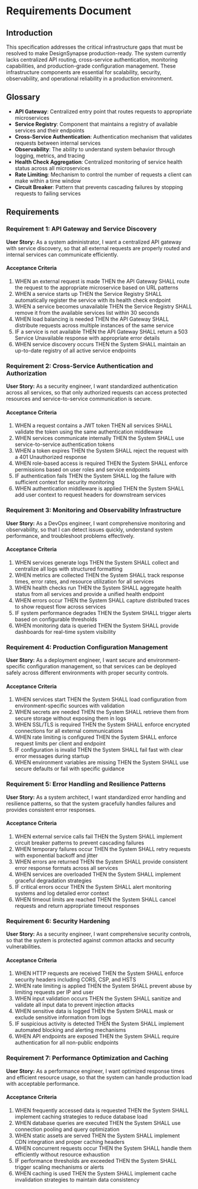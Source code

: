 # Requirements Document

## Introduction

This specification addresses the critical infrastructure gaps that must be resolved to make DesignSynapse production-ready. The system currently lacks centralized API routing, cross-service authentication, monitoring capabilities, and production-grade configuration management. These infrastructure components are essential for scalability, security, observability, and operational reliability in a production environment.

## Glossary

- **API Gateway**: Centralized entry point that routes requests to appropriate microservices
- **Service Registry**: Component that maintains a registry of available services and their endpoints
- **Cross-Service Authentication**: Authentication mechanism that validates requests between internal services
- **Observability**: The ability to understand system behavior through logging, metrics, and tracing
- **Health Check Aggregation**: Centralized monitoring of service health status across all microservices
- **Rate Limiting**: Mechanism to control the number of requests a client can make within a time window
- **Circuit Breaker**: Pattern that prevents cascading failures by stopping requests to failing services

## Requirements

### Requirement 1: API Gateway and Service Discovery

**User Story:** As a system administrator, I want a centralized API gateway with service discovery, so that all external requests are properly routed and internal services can communicate efficiently.

#### Acceptance Criteria

1. WHEN an external request is made THEN the API Gateway SHALL route the request to the appropriate microservice based on URL patterns
2. WHEN a service starts up THEN the Service Registry SHALL automatically register the service with its health check endpoint
3. WHEN a service becomes unavailable THEN the Service Registry SHALL remove it from the available services list within 30 seconds
4. WHEN load balancing is needed THEN the API Gateway SHALL distribute requests across multiple instances of the same service
5. IF a service is not available THEN the API Gateway SHALL return a 503 Service Unavailable response with appropriate error details
6. WHEN service discovery occurs THEN the System SHALL maintain an up-to-date registry of all active service endpoints

### Requirement 2: Cross-Service Authentication and Authorization

**User Story:** As a security engineer, I want standardized authentication across all services, so that only authorized requests can access protected resources and service-to-service communication is secure.

#### Acceptance Criteria

1. WHEN a request contains a JWT token THEN all services SHALL validate the token using the same authentication middleware
2. WHEN services communicate internally THEN the System SHALL use service-to-service authentication tokens
3. WHEN a token expires THEN the System SHALL reject the request with a 401 Unauthorized response
4. WHEN role-based access is required THEN the System SHALL enforce permissions based on user roles and service endpoints
5. IF authentication fails THEN the System SHALL log the failure with sufficient context for security monitoring
6. WHEN authentication middleware is applied THEN the System SHALL add user context to request headers for downstream services

### Requirement 3: Monitoring and Observability Infrastructure

**User Story:** As a DevOps engineer, I want comprehensive monitoring and observability, so that I can detect issues quickly, understand system performance, and troubleshoot problems effectively.

#### Acceptance Criteria

1. WHEN services generate logs THEN the System SHALL collect and centralize all logs with structured formatting
2. WHEN metrics are collected THEN the System SHALL track response times, error rates, and resource utilization for all services
3. WHEN health checks run THEN the System SHALL aggregate health status from all services and provide a unified health endpoint
4. WHEN errors occur THEN the System SHALL capture distributed traces to show request flow across services
5. IF system performance degrades THEN the System SHALL trigger alerts based on configurable thresholds
6. WHEN monitoring data is queried THEN the System SHALL provide dashboards for real-time system visibility

### Requirement 4: Production Configuration Management

**User Story:** As a deployment engineer, I want secure and environment-specific configuration management, so that services can be deployed safely across different environments with proper security controls.

#### Acceptance Criteria

1. WHEN services start THEN the System SHALL load configuration from environment-specific sources with validation
2. WHEN secrets are needed THEN the System SHALL retrieve them from secure storage without exposing them in logs
3. WHEN SSL/TLS is required THEN the System SHALL enforce encrypted connections for all external communications
4. WHEN rate limiting is configured THEN the System SHALL enforce request limits per client and endpoint
5. IF configuration is invalid THEN the System SHALL fail fast with clear error messages during startup
6. WHEN environment variables are missing THEN the System SHALL use secure defaults or fail with specific guidance

### Requirement 5: Error Handling and Resilience Patterns

**User Story:** As a system architect, I want standardized error handling and resilience patterns, so that the system gracefully handles failures and provides consistent error responses.

#### Acceptance Criteria

1. WHEN external service calls fail THEN the System SHALL implement circuit breaker patterns to prevent cascading failures
2. WHEN temporary failures occur THEN the System SHALL retry requests with exponential backoff and jitter
3. WHEN errors are returned THEN the System SHALL provide consistent error response formats across all services
4. WHEN services are overloaded THEN the System SHALL implement graceful degradation strategies
5. IF critical errors occur THEN the System SHALL alert monitoring systems and log detailed error context
6. WHEN timeout limits are reached THEN the System SHALL cancel requests and return appropriate timeout responses

### Requirement 6: Security Hardening

**User Story:** As a security engineer, I want comprehensive security controls, so that the system is protected against common attacks and security vulnerabilities.

#### Acceptance Criteria

1. WHEN HTTP requests are received THEN the System SHALL enforce security headers including CORS, CSP, and HSTS
2. WHEN rate limiting is applied THEN the System SHALL prevent abuse by limiting requests per IP and user
3. WHEN input validation occurs THEN the System SHALL sanitize and validate all input data to prevent injection attacks
4. WHEN sensitive data is logged THEN the System SHALL mask or exclude sensitive information from logs
5. IF suspicious activity is detected THEN the System SHALL implement automated blocking and alerting mechanisms
6. WHEN API endpoints are exposed THEN the System SHALL require authentication for all non-public endpoints

### Requirement 7: Performance Optimization and Caching

**User Story:** As a performance engineer, I want optimized response times and efficient resource usage, so that the system can handle production load with acceptable performance.

#### Acceptance Criteria

1. WHEN frequently accessed data is requested THEN the System SHALL implement caching strategies to reduce database load
2. WHEN database queries are executed THEN the System SHALL use connection pooling and query optimization
3. WHEN static assets are served THEN the System SHALL implement CDN integration and proper caching headers
4. WHEN concurrent requests occur THEN the System SHALL handle them efficiently without resource exhaustion
5. IF performance thresholds are exceeded THEN the System SHALL trigger scaling mechanisms or alerts
6. WHEN caching is used THEN the System SHALL implement cache invalidation strategies to maintain data consistency
